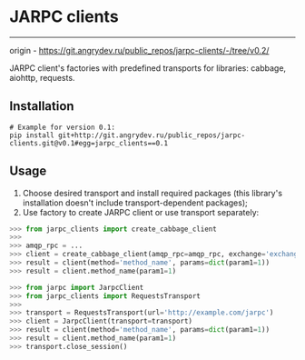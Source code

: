 # JARPC clients #

---------
origin - https://git.angrydev.ru/public_repos/jarpc-clients/-/tree/v0.2/

JARPC client's factories with predefined transports for libraries: cabbage, aiohttp, requests.


## Installation ##
```
# Example for version 0.1:
pip install git+http://git.angrydev.ru/public_repos/jarpc-clients.git@v0.1#egg=jarpc_clients==0.1
```

## Usage ##

1) Choose desired transport and install required packages (this library's installation doesn't include transport-dependent packages);
2) Use factory to create JARPC client or use transport separately:

```python
>>> from jarpc_clients import create_cabbage_client
>>>
>>> amqp_rpc = ...
>>> client = create_cabbage_client(amqp_rpc=amqp_rpc, exchange='exchange_name', default_ttl=30.0)
>>> result = client(method='method_name', params=dict(param1=1))
>>> result = client.method_name(param1=1)
```

```python
>>> from jarpc import JarpcClient
>>> from jarpc_clients import RequestsTransport
>>>
>>> transport = RequestsTransport(url='http://example.com/jarpc')
>>> client = JarpcClient(transport=transport)
>>> result = client(method='method_name', params=dict(param1=1))
>>> result = client.method_name(param1=1)
>>> transport.close_session()
```

